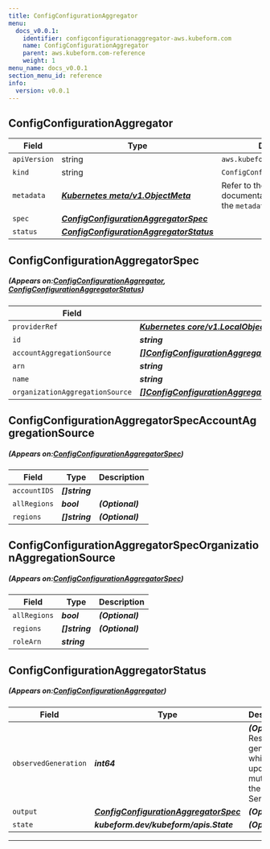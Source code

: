 ```yaml
---
title: ConfigConfigurationAggregator
menu:
  docs_v0.0.1:
    identifier: configconfigurationaggregator-aws.kubeform.com
    name: ConfigConfigurationAggregator
    parent: aws.kubeform.com-reference
    weight: 1
menu_name: docs_v0.0.1
section_menu_id: reference
info:
  version: v0.0.1
---
```


## ConfigConfigurationAggregator
| Field | Type | Description |
| ------ | ----- | ----------- |
| `apiVersion` | string | `aws.kubeform.com/v1alpha1` |
|    `kind` | string | `ConfigConfigurationAggregator` |
| `metadata` | ***[Kubernetes meta/v1.ObjectMeta](https://kubernetes.io/docs/reference/generated/kubernetes-api/v1.13/#objectmeta-v1-meta)***|Refer to the Kubernetes API documentation for the fields of the `metadata` field.|
| `spec` | ***[ConfigConfigurationAggregatorSpec](#ConfigConfigurationAggregatorSpec)***||
| `status` | ***[ConfigConfigurationAggregatorStatus](#ConfigConfigurationAggregatorStatus)***||
## ConfigConfigurationAggregatorSpec
##### (Appears on:[ConfigConfigurationAggregator](#ConfigConfigurationAggregator), [ConfigConfigurationAggregatorStatus](#ConfigConfigurationAggregatorStatus))
| Field | Type | Description |
| ------ | ----- | ----------- |
| `providerRef` | ***[Kubernetes core/v1.LocalObjectReference](https://kubernetes.io/docs/reference/generated/kubernetes-api/v1.13/#localobjectreference-v1-core)***||
| `id` | ***string***||
| `accountAggregationSource` | ***[[]ConfigConfigurationAggregatorSpecAccountAggregationSource](#ConfigConfigurationAggregatorSpecAccountAggregationSource)***| ***(Optional)*** |
| `arn` | ***string***| ***(Optional)*** |
| `name` | ***string***||
| `organizationAggregationSource` | ***[[]ConfigConfigurationAggregatorSpecOrganizationAggregationSource](#ConfigConfigurationAggregatorSpecOrganizationAggregationSource)***| ***(Optional)*** |
## ConfigConfigurationAggregatorSpecAccountAggregationSource
##### (Appears on:[ConfigConfigurationAggregatorSpec](#ConfigConfigurationAggregatorSpec))
| Field | Type | Description |
| ------ | ----- | ----------- |
| `accountIDS` | ***[]string***||
| `allRegions` | ***bool***| ***(Optional)*** |
| `regions` | ***[]string***| ***(Optional)*** |
## ConfigConfigurationAggregatorSpecOrganizationAggregationSource
##### (Appears on:[ConfigConfigurationAggregatorSpec](#ConfigConfigurationAggregatorSpec))
| Field | Type | Description |
| ------ | ----- | ----------- |
| `allRegions` | ***bool***| ***(Optional)*** |
| `regions` | ***[]string***| ***(Optional)*** |
| `roleArn` | ***string***||
## ConfigConfigurationAggregatorStatus
##### (Appears on:[ConfigConfigurationAggregator](#ConfigConfigurationAggregator))
| Field | Type | Description |
| ------ | ----- | ----------- |
| `observedGeneration` | ***int64***| ***(Optional)*** Resource generation, which is updated on mutation by the API Server.|
| `output` | ***[ConfigConfigurationAggregatorSpec](#ConfigConfigurationAggregatorSpec)***| ***(Optional)*** |
| `state` | ***kubeform.dev/kubeform/apis.State***| ***(Optional)*** |
---
